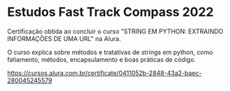 # Estudos Fast Track Compass 2022

Certificação obtida ao concluir o curso "STRING EM PYTHON: EXTRAINDO INFORMAÇÕES DE UMA URL" na Alura. 

O curso explica sobre métodos e tratativas de strings em python, como fatiamento, métodos, encapsulamento e boas práticas de código. 

https://cursos.alura.com.br/certificate/0411052b-2848-43a2-baec-280045245579
